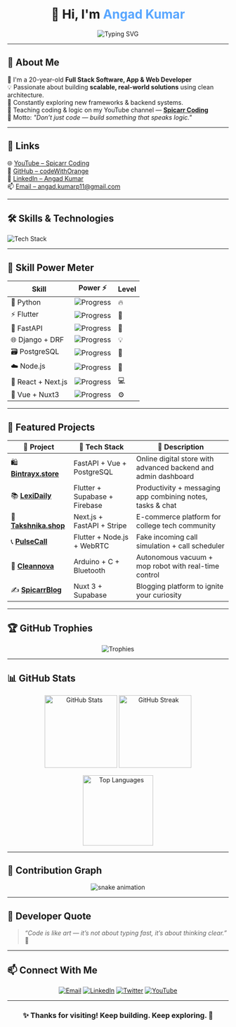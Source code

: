 <!-- 💫 Angad Kumar's GitHub Profile README.md -->

<h1 align="center">👋 Hi, I'm <span style="color:#58a6ff;">Angad Kumar</span></h1>

<p align="center">
  <img src="https://readme-typing-svg.herokuapp.com?font=Fira+Code&pause=1000&color=58A6FF&center=true&vCenter=true&width=600&lines=Full-Stack+Developer+💻;App+%26+Web+Developer+🌐;AI+%26+ML+Explorer+🧠;Building+Production+Ready+Apps+🚀" alt="Typing SVG"/>
</p>

---

## 🚀 About Me
👦 I'm a 20-year-old **Full Stack Software, App & Web Developer**  
💡 Passionate about building **scalable, real-world solutions** using clean architecture.  
🧠 Constantly exploring new frameworks & backend systems.  
🎥 Teaching coding & logic on my YouTube channel — [**Spicarr Coding**](https://www.youtube.com/@spicarrcoding)  
💬 Motto: *"Don’t just code — build something that speaks logic."*

---

## 🔗 Links
🌐 [YouTube – Spicarr Coding](https://www.youtube.com/@spicarrcoding)  
🐙 [GitHub – codeWithOrange](https://github.com/codeWithOrange)  
💼 [LinkedIn – Angad Kumar](https://www.linkedin.com/in/angadp11/)  
📫 [Email – angad.kumarp11@gmail.com](mailto:angad.kumarp11@gmail.com)

---

## 🛠️ Skills & Technologies

<p align="left">
  <img src="https://skillicons.dev/icons?i=c,cpp,java,python,go,cs,rust,js,ts,dart,html,css,flutter,react,reactnative,nextjs,nuxtjs,vue,django,fastapi,nodejs,express,mongodb,mysql,postgres,redis,docker,linux,git,github,postman,figma" alt="Tech Stack"/>
</p>

---

## 🧠 Skill Power Meter

| Skill | Power ⚡ | Level |
|-------|-----------|--------|
| 🐍 Python | ![Progress](https://progress-bar.dev/95/?title=Expert&color=00C851) | 🔥 |
| ⚡ Flutter | ![Progress](https://progress-bar.dev/90/?title=Advanced&color=ff6b6b) | 🚀 |
| 🧱 FastAPI | ![Progress](https://progress-bar.dev/88/?title=Advanced&color=33b5e5) | 💫 |
| 🌐 Django + DRF | ![Progress](https://progress-bar.dev/85/?title=Advanced&color=feca57) | 💡 |
| 🗃️ PostgreSQL | ![Progress](https://progress-bar.dev/80/?title=Proficient&color=10ac84) | 🔧 |
| ☁️ Node.js | ![Progress](https://progress-bar.dev/78/?title=Strong&color=1dd1a1) | 🧩 |
| 🧠 React + Next.js | ![Progress](https://progress-bar.dev/75/?title=Good&color=5f27cd) | 💻 |
| 🦾 Vue + Nuxt3 | ![Progress](https://progress-bar.dev/70/?title=Good&color=ff9f43) | ⚙️ |

---

## 💼 Featured Projects

| 🚀 Project | 🔧 Tech Stack | 🌟 Description |
|-------------|---------------|----------------|
| 🛍️ **[Bintrayx.store](https://bintrayx.store)** | FastAPI + Vue + PostgreSQL | Online digital store with advanced backend and admin dashboard |
| 📚 **[LexiDaily](https://play.google.com/store/apps/details?id=com.spicarr.lexidaily&hl=en)** | Flutter + Supabase + Firebase | Productivity + messaging app combining notes, tasks & chat |
| 🧥 **[Takshnika.shop](https://takshnika.shop)** | Next.js + FastAPI + Stripe | E-commerce platform for college tech community |
| 📞 **[PulseCall](https://bintrayx.store/auth/all_softwares/6/)** | Flutter + Node.js + WebRTC | Fake incoming call simulation + call scheduler |
| 🤖 **[Cleannova](https://cleannova.vercel.app)** | Arduino + C + Bluetooth | Autonomous vacuum + mop robot with real-time control |
| ✍️ **[SpicarrBlog](https://spicarrblog.vercel.app)** | Nuxt 3 + Supabase | Blogging platform to ignite your curiosity |

---

## 🏆 GitHub Trophies
<p align="center">
  <img src="https://github-profile-trophy.vercel.app/?username=codeWithOrange&theme=tokyonight&no-frame=true&margin-w=10&row=1&column=6" alt="Trophies"/>
</p>

---

## 📊 GitHub Stats

<p align="center">
  <img src="https://github-readme-stats.vercel.app/api?username=codeWithOrange&show_icons=true&theme=tokyonight&hide_border=true" height="165" alt="GitHub Stats"/>
  <img src="https://github-readme-streak-stats.herokuapp.com/?user=codeWithOrange&theme=tokyonight&hide_border=true" height="165" alt="GitHub Streak"/>
</p>

<p align="center">
  <img src="https://github-readme-stats.vercel.app/api/top-langs/?username=codeWithOrange&layout=compact&theme=tokyonight&hide_border=true" height="160" alt="Top Languages"/>
</p>

---

## 🧩 Contribution Graph
<p align="center">
  <img src="https://github.com/codeWithOrange/codeWithOrange/blob/output/github-contribution-grid-snake.svg" alt="snake animation"/>
</p>

---

## 💬 Developer Quote
> *“Code is like art — it’s not about typing fast, it’s about thinking clear.”* 🎯

---

## 📫 Connect With Me
<p align="center">
  <a href="mailto:angad.kumarp11@gmail.com"><img src="https://img.shields.io/badge/Email-FF6B6B?style=for-the-badge&logo=gmail&logoColor=white" alt="Email"/></a>
  <a href="https://www.linkedin.com/in/angadp11/"><img src="https://img.shields.io/badge/LinkedIn-0A66C2?style=for-the-badge&logo=linkedin&logoColor=white" alt="LinkedIn"/></a>
  <a href="https://x.com/VarunAryan9"><img src="https://img.shields.io/badge/Twitter-1DA1F2?style=for-the-badge&logo=twitter&logoColor=white" alt="Twitter"/></a>
  <a href="https://www.youtube.com/@spicarrcoding"><img src="https://img.shields.io/badge/YouTube-FF0000?style=for-the-badge&logo=youtube&logoColor=white" alt="YouTube"/></a>
</p>

---

<h3 align="center">✨ Thanks for visiting! Keep building. Keep exploring. 💫</h3>
